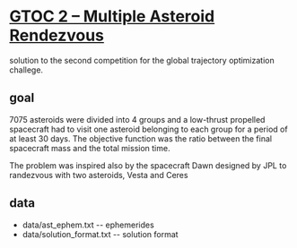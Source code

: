 # [GTOC 2 – Multiple Asteroid Rendezvous](https://sophia.estec.esa.int/gtoc_portal/?page_id=15)

solution to the second competition for the global trajectory optimization challege.

## goal

7075 asteroids were divided into 4 groups and a low-thrust propelled spacecraft had to visit one asteroid belonging to each group for a period of at least 30 days. The objective function was the ratio between the final spacecraft mass and the total mission time.

The problem was inspired also by the spacecraft Dawn designed by JPL to randezvous with two asteroids, Vesta and Ceres


## data

* data/ast_ephem.txt -- ephemerides
* data/solution_format.txt -- solution format


